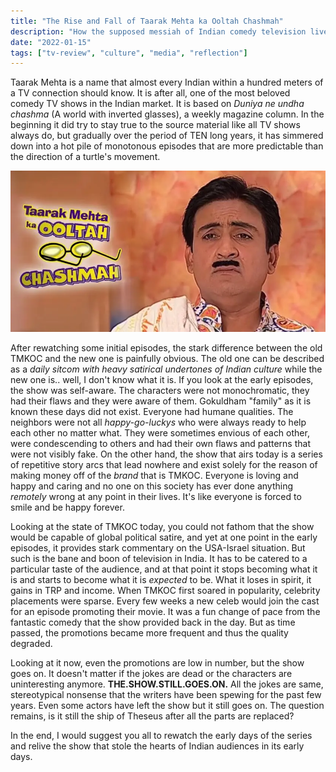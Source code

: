 ```yaml
---
title: "The Rise and Fall of Taarak Mehta ka Ooltah Chashmah"
description: "How the supposed messiah of Indian comedy television lived long enough to see itself become the villain."
date: "2022-01-15"
tags: ["tv-review", "culture", "media", "reflection"]
---
```

Taarak Mehta is a name that almost every Indian within a hundred meters of a TV
connection should know. It is after all, one of the most beloved comedy TV
shows in the Indian market. It is based on _Duniya ne undha chashma_ (A world
with inverted glasses), a weekly magazine column. In the beginning it did try
to stay true to the source material like all TV shows always do, but gradually
over the period of TEN long years, it has simmered down into a hot pile of
monotonous episodes that are more predictable than the direction of a turtle's 
movement. 

![Taarak mehta ka ooltah Chashma](../../assets/tmkoc.webp)

After rewatching some initial episodes, the stark difference between the old
TMKOC and the new one is painfully obvious. The old one can be described as a
_daily sitcom with heavy satirical undertones of Indian culture_ while the new
one is.. well, I don't know what it is. If you look at the early episodes, the
show was self-aware. The characters were not monochromatic, they had their
flaws and they were aware of them. Gokuldham "family" as it is known these days
did not exist. Everyone had humane qualities. The neighbors were not all
_happy-go-luckys_ who were always ready to help each other no matter what. They
were sometimes envious of each other, were condescending to others and had their own
flaws and patterns that were not visibly fake. On the other hand, the show that
airs today is a series of repetitive story arcs that lead nowhere and exist
solely for the reason of making money off of the _brand_ that is TMKOC. Everyone
is loving and happy and caring and no one on this society has ever done anything
_remotely_ wrong at any point in their lives. It's like everyone is forced to smile
and be happy forever.

Looking at the state of TMKOC today, you could not fathom that the show would
be capable of global political satire, and yet at one point in the early
episodes, it provides stark commentary on the USA-Israel situation. 
But such is the bane and boon of television in India. It has to be catered to a
particular taste of the audience, and at that point it stops becoming what it
is and starts to become what it is _expected_ to be. What it loses in spirit,
it gains in TRP and income. When TMKOC first soared in popularity, celebrity
placements were sparse. Every few weeks a new celeb would join the cast for an
episode promoting their movie. It was a fun change of pace from the fantastic
comedy that the show provided back in the day. But as time passed, the
promotions became more frequent and thus the quality degraded. 

Looking at it now, even the promotions are low in number, but the show goes on.
It doesn't matter if the jokes are dead or the characters are uninteresting
anymore. **THE.SHOW.STILL.GOES.ON.** All the jokes are same, stereotypical
nonsense that the writers have been spewing for the past few years. Even some
actors have left the show but it still goes on. 
The question remains, is it still the ship of Theseus after all the parts are 
replaced?

In the end, I would suggest you all to rewatch the early days of the series and 
relive the show that stole the hearts of Indian audiences in its early days.
